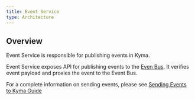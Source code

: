 ```yaml
---
title: Event Service
type: Architecture
---
```


## Overview
Event Service is responsible for publishing events in Kyma.

Event Service exposes API for publishing events to the [Even Bus](https://github.com/kyma-project/kyma/tree/master/docs/event-bus/docs).
It verifies event payload and proxies the event to the Event Bus.

For a complete information on sending events, please see [Sending Events to Kyma Guide](TODO)